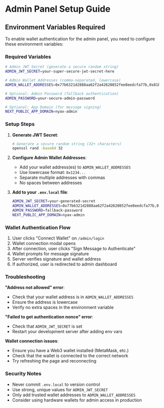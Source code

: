 # Admin Panel Setup Guide

## Environment Variables Required

To enable wallet authentication for the admin panel, you need to configure these environment variables:

### Required Variables

```bash
# Admin JWT Secret (generate a secure random string)
ADMIN_JWT_SECRET=your-super-secure-jwt-secret-here

# Admin Wallet Addresses (comma-separated, lowercase)
ADMIN_WALLET_ADDRESSES=0x77b6321d2888aa62f2a42620852fee8eedcfa77b,0x81ba7b98e49014bff22f811e9405640bc2b39cc0

# Optional: Admin Password (fallback authentication)
ADMIN_PASSWORD=your-secure-admin-password

# Optional: App Domain (for message signing)
NEXT_PUBLIC_APP_DOMAIN=nyax-admin
```

### Setup Steps

1. **Generate JWT Secret**:
   ```bash
   # Generate a secure random string (32+ characters)
   openssl rand -base64 32
   ```

2. **Configure Admin Wallet Addresses**:
   - Add your wallet address(es) to `ADMIN_WALLET_ADDRESSES`
   - Use lowercase format: `0x1234...`
   - Separate multiple addresses with commas
   - No spaces between addresses

3. **Add to your `.env.local` file**:
   ```bash
   ADMIN_JWT_SECRET=your-generated-secret
   ADMIN_WALLET_ADDRESSES=0x77b6321d2888aa62f2a42620852fee8eedcfa77b,0x81ba7b98e49014bff22f811e9405640bc2b39cc0
   ADMIN_PASSWORD=fallback-password
   NEXT_PUBLIC_APP_DOMAIN=nyax-admin
   ```

### Wallet Authentication Flow

1. User clicks "Connect Wallet" on `/admin/login`
2. Wallet connection modal opens
3. After connection, user clicks "Sign Message to Authenticate"
4. Wallet prompts for message signature
5. Server verifies signature and wallet address
6. If authorized, user is redirected to admin dashboard

### Troubleshooting

**"Address not allowed" error**:
- Check that your wallet address is in `ADMIN_WALLET_ADDRESSES`
- Ensure the address is lowercase
- Verify no extra spaces in the environment variable

**"Failed to get authentication nonce" error**:
- Check that `ADMIN_JWT_SECRET` is set
- Restart your development server after adding env vars

**Wallet connection issues**:
- Ensure you have a Web3 wallet installed (MetaMask, etc.)
- Check that the wallet is connected to the correct network
- Try refreshing the page and reconnecting

### Security Notes

- Never commit `.env.local` to version control
- Use strong, unique values for `ADMIN_JWT_SECRET`
- Only add trusted wallet addresses to `ADMIN_WALLET_ADDRESSES`
- Consider using hardware wallets for admin access in production
